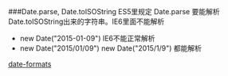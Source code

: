 ###Date.parse, Date.toISOString
ES5里规定 Date.parse 要能解析Date.toISOString出来的字符串。IE6里面不能解析  
* new Date("2015-01-09") IE6不能正常解析
* new Date("2015/01/09") new Date("2015/1/9") 都能解析

[date-formats](http://dygraphs.com/date-formats.html)
